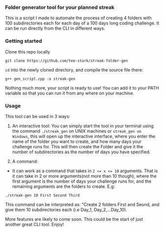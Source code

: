 ### Folder generator tool for your planned streak
This is a script I made to automate the process of creating 4 folders with 100 subdirectories each for each day of a 100 days long coding challenge.
It can be run directly from the CLI in different ways.

### Getting started
Clone this repo locally
```
git clone https://github.com/tee-stark/streak-folder-gen
```

`cd` into the newly cloned directory, and compile the source file there:
```
g++ gen_script.cpp -o streak-gen
```
Nothing much more, your script is ready to use!
You can add it to your PATH variable so that you can run it from any where on your machine.

### Usage
This tool can be used in 3 ways:
1. An interactive tool:
  You can simply start the tool in your terminal using the command `./streak_gen` on UNIX machines or `streak_gen on Windows`, this will open up the interactive interface, where you enter the name of the folder you want to create, and how many days your challenge runs for. This will then create the Folder and give it the number of subdirectories as the number of days you have specified.

2. A command:
  - It can work as a command that takes in `2 <= x <= 10` arguments. That is it can take in 2 or more arguments(not more than 10 though), where the first argument is the number of days your challenge runs for, and the remaining arguments are the folders to create. E.g:
  ```
  ./streak-gen 10 First Second Third
  ```
  This command can be interpreted as: "Create 2 folders First and Seond, and give them 10 subdirectories each (i.e Day_1, Day_2,...Day_10).
  
More features are likely to come soon. This could be the start of just another great CLI tool. Enjoy!
